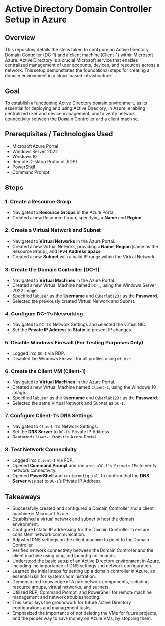 # Active Directory Domain Controller Setup in Azure

## Overview

This repository details the steps taken to configure an Active Directory Domain Controller (DC-1) and a client machine (Client-1) within Microsoft Azure. Active Directory is a crucial Microsoft service that enables centralized management of user accounts, devices, and resources across a network. This setup demonstrates the foundational steps for creating a domain environment in a cloud-based infrastructure.

## Goal

To establish a functioning Active Directory domain environment, as its essential for deploying and using Active Directory, in Azure, enabling centralized user and device management, and to verify network connectivity between the Domain Controller and a client machine. 

## Prerequisites / Technologies Used

* Microsoft Azure Portal
* Windows Server 2022
* Windows 10
* Remote Desktop Protocol (RDP)
* PowerShell
* Command Prompt

## Steps

### 1. Create a Resource Group

* Navigated to **Resource Groups** in the Azure Portal.
* Created a new Resource Group, specifying a **Name** and **Region**.

### 2. Create a Virtual Network and Subnet

* Navigated to **Virtual Networks** in the Azure Portal.
* Created a new Virtual Network, providing a **Name**, **Region** (same as the Resource Group), and **IPv4 Address Space**.
* Created a new **Subnet** with a valid IP range within the Virtual Network.

### 3. Create the Domain Controller (DC-1)

* Navigated to **Virtual Machines** in the Azure Portal.
* Created a new Virtual Machine named `DC-1`, using the Windows Server 2022 image.
* Specified `labuser` as the **Username** and `Cyberlab123!` as the **Password**.
* Selected the previously created Virtual Network and Subnet.

### 4. Configure DC-1’s Networking

* Navigated to `DC-1`’s Network Settings and selected the virtual NIC.
* Set the **Private IP Address** to **Static** to prevent IP changes.

### 5. Disable Windows Firewall (For Testing Purposes Only)

* Logged into `DC-1` via RDP.
* Disabled the Windows Firewall for all profiles using `wf.msc`.

### 6. Create the Client VM (Client-1)

* Navigated to **Virtual Machines** in the Azure Portal.
* Created a new Virtual Machine named `Client-1`, using the Windows 10 image.
* Specified `labuser` as the **Username** and `Cyberlab123!` as the **Password**.
* Selected the same Virtual Network and Subnet as `DC-1`.

### 7. Configure Client-1’s DNS Settings

* Navigated to `Client-1`’s Network Settings.
* Set the **DNS Server** to `DC-1`’s Private IP Address.
* Restarted `Client-1` from the Azure Portal.

### 8. Test Network Connectivity

* Logged into `Client-1` via RDP.
* Opened **Command Prompt** and ran `ping <DC-1’s Private IP>` to verify network connectivity.
* Opened **PowerShell** and ran `ipconfig /all` to confirm that the **DNS Server** was set to `DC-1`’s Private IP Address.

## Takeaways

* Successfully created and configured a Domain Controller and a client machine in Microsoft Azure.
* Established a virtual network and subnet to host the domain environment.
* Configured static IP addressing for the Domain Controller to ensure consistent network communication.
* Adjusted DNS settings on the client machine to point to the Domain Controller.
* Verified network connectivity between the Domain Controller and the client machine using ping and ipconfig commands.
* Understood the basic setup of an Active Directory environment in Azure, including the importance of DNS settings and network configuration.
* Learned the initial steps for setting up a domain controller in Azure, an essential skill for systems administration.
* Demonstrated knowledge of Azure network components, including resource groups, virtual networks, and subnets.
* Utilized RDP, Command Prompt, and PowerShell for remote machine management and network troubleshooting.
* This setup lays the groundwork for future Active Directory configurations and management tasks.
* Emphasized the importance of not deleting the VMs for future projects, and the proper way to save money on Azure VMs, by stopping them.
